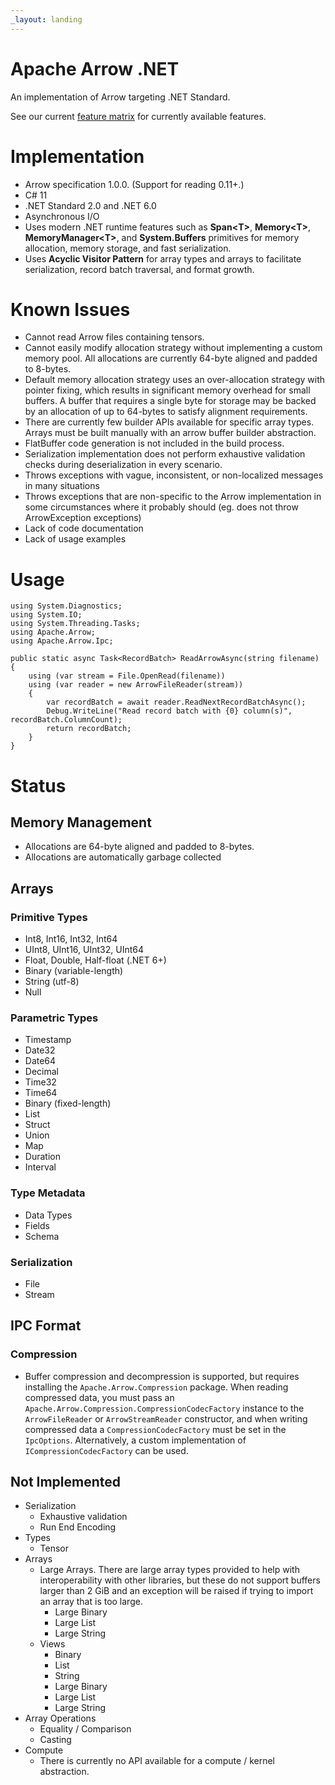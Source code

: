 ```yaml
---
_layout: landing
---
```

<!---
  Licensed to the Apache Software Foundation (ASF) under one
  or more contributor license agreements.  See the NOTICE file
  distributed with this work for additional information
  regarding copyright ownership.  The ASF licenses this file
  to you under the Apache License, Version 2.0 (the
  "License"); you may not use this file except in compliance
  with the License.  You may obtain a copy of the License at

    http://www.apache.org/licenses/LICENSE-2.0

  Unless required by applicable law or agreed to in writing,
  software distributed under the License is distributed on an
  "AS IS" BASIS, WITHOUT WARRANTIES OR CONDITIONS OF ANY
  KIND, either express or implied.  See the License for the
  specific language governing permissions and limitations
  under the License.
-->

# Apache Arrow .NET

An implementation of Arrow targeting .NET Standard.

See our current [feature matrix](https://github.com/apache/arrow/blob/main/docs/source/status.rst)
for currently available features.

# Implementation

- Arrow specification 1.0.0. (Support for reading 0.11+.)
- C# 11
- .NET Standard 2.0 and .NET 6.0
- Asynchronous I/O
- Uses modern .NET runtime features such as **Span&lt;T&gt;**, **Memory&lt;T&gt;**, **MemoryManager&lt;T&gt;**, and **System.Buffers** primitives for memory allocation, memory storage, and fast serialization.
- Uses **Acyclic Visitor Pattern** for array types and arrays to facilitate serialization, record batch traversal, and format growth.

# Known Issues

- Cannot read Arrow files containing tensors.
- Cannot easily modify allocation strategy without implementing a custom memory pool. All allocations are currently 64-byte aligned and padded to 8-bytes.
- Default memory allocation strategy uses an over-allocation strategy with pointer fixing, which results in significant memory overhead for small buffers. A buffer that requires a single byte for storage may be backed by an allocation of up to 64-bytes to satisfy alignment requirements.
- There are currently few builder APIs available for specific array types. Arrays must be built manually with an arrow buffer builder abstraction.
- FlatBuffer code generation is not included in the build process.
- Serialization implementation does not perform exhaustive validation checks during deserialization in every scenario.
- Throws exceptions with vague, inconsistent, or non-localized messages in many situations
- Throws exceptions that are non-specific to the Arrow implementation in some circumstances where it probably should (eg. does not throw ArrowException exceptions)
- Lack of code documentation
- Lack of usage examples

# Usage

    using System.Diagnostics;
    using System.IO;
    using System.Threading.Tasks;
    using Apache.Arrow;
    using Apache.Arrow.Ipc;

    public static async Task<RecordBatch> ReadArrowAsync(string filename)
    {
        using (var stream = File.OpenRead(filename))
        using (var reader = new ArrowFileReader(stream))
        {
            var recordBatch = await reader.ReadNextRecordBatchAsync();
            Debug.WriteLine("Read record batch with {0} column(s)", recordBatch.ColumnCount);
            return recordBatch;
        }
    }


# Status

## Memory Management

- Allocations are 64-byte aligned and padded to 8-bytes.
- Allocations are automatically garbage collected

## Arrays

### Primitive Types

- Int8, Int16, Int32, Int64
- UInt8, UInt16, UInt32, UInt64
- Float, Double, Half-float (.NET 6+)
- Binary (variable-length)
- String (utf-8)
- Null

### Parametric Types

- Timestamp
- Date32
- Date64
- Decimal
- Time32
- Time64
- Binary (fixed-length)
- List
- Struct
- Union
- Map
- Duration
- Interval

### Type Metadata

- Data Types
- Fields
- Schema

### Serialization

- File
- Stream

## IPC Format

### Compression

- Buffer compression and decompression is supported, but requires installing the `Apache.Arrow.Compression` package.
  When reading compressed data, you must pass an `Apache.Arrow.Compression.CompressionCodecFactory` instance to the
  `ArrowFileReader` or `ArrowStreamReader` constructor, and when writing compressed data a
  `CompressionCodecFactory` must be set in the `IpcOptions`.
  Alternatively, a custom implementation of `ICompressionCodecFactory` can be used.

## Not Implemented

- Serialization
    - Exhaustive validation
    - Run End Encoding
- Types
    - Tensor
- Arrays
    - Large Arrays. There are large array types provided to help with interoperability with other libraries,
      but these do not support buffers larger than 2 GiB and an exception will be raised if trying to import an array that is too large.
        - Large Binary
        - Large List
        - Large String
    - Views
        - Binary
        - List
        - String
        - Large Binary
        - Large List
        - Large String
- Array Operations
    - Equality / Comparison
    - Casting
- Compute
    - There is currently no API available for a compute / kernel abstraction.
